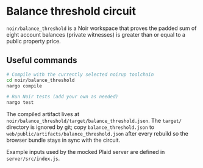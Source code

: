 # Balance threshold circuit

`noir/balance_threshold` is a Noir workspace that proves the padded sum of eight account balances (private witnesses) is greater than or equal to a public property price.

## Useful commands

```bash
# Compile with the currently selected noirup toolchain
cd noir/balance_threshold
nargo compile

# Run Noir tests (add your own as needed)
nargo test
```

The compiled artifact lives at `noir/balance_threshold/target/balance_threshold.json`. The `target/` directory is ignored by git;
copy `balance_threshold.json` to `web/public/artifacts/balance_threshold.json` after every rebuild so the browser bundle stays in
sync with the circuit.

Example inputs used by the mocked Plaid server are defined in `server/src/index.js`.

